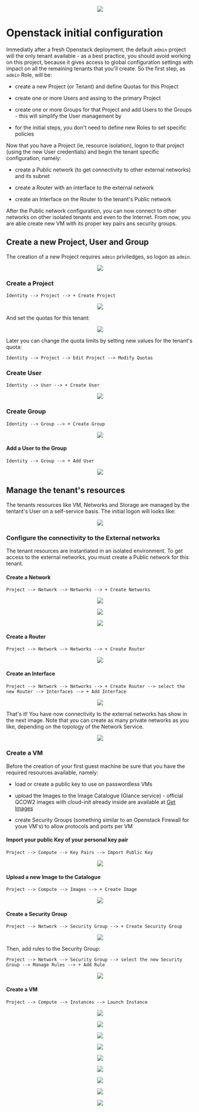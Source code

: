 <p align="center"><img src="https://github.com/sonata-nfv/tng-api-gtw/wiki/images/sonata-5gtango-logo-500px.png" /></p>

# Openstack initial configuration

Immediatly after a fresh Openstack deployment, the default `admin` project will the only tenant available - as a best practice, you should avoid working on this project, because it gives access to global configuration settings with impact on all the remaining tenants that you'll create. So the first step, as `admin` Role, will be:

* create a new Project (or Tenant) and define Quotas for this Project

* create one or more Users and assing to the primary Project

* create one or more Groups for that Project and add Users to the Groups - this will simplify the User management by 

* for the initial steps, you don't need to define new Roles to set specific policies

Now that you have a Project (ie, resource isolation), logon to that project (using the new User credentials) and begin the tenant specific configuration, namely:

* create a Public network (to get connectivity to other external networks) and its subnet

* create a Router with an interface to the external network

* create an Interface on the Router to the tenant's Public network

After the Public network configuration, you can now connect to other networks on other isolated tenants and even to the Internet. From now, you are able create new VM with its proper key pairs ans security groups.  

## Create a new Project, User and Group

The creation of a new Project requires `admin` priviledges, so logon as `admin`.

<p align="center"><img src="https://github.com/sonata-nfv/sonata-nfv.github.io/wiki/images/1st-steps-logon.png" /></p>

### Create a Project

`Identity --> Project --> + Create Project`

<p align="center"><img src="https://github.com/sonata-nfv/sonata-nfv.github.io/wiki/images/1st-steps-project-create.png" /></p>

And set the quotas for this tenant:

<p align="center"><img src="https://github.com/sonata-nfv/sonata-nfv.github.io/wiki/images/1st-steps-project-quota.png" /></p>

Later you can change the quota limits by setting new values for the tenant's quota:

`Identity --> Project --> Edit Project --> Modify Quotas`


### Create User

`Identity --> User --> + Create User`

<p align="center"><img src="https://github.com/sonata-nfv/sonata-nfv.github.io/wiki/images/1st-steps-user-create.png" /></p>

### Create Group

`Identity --> Group --> + Create Group`

<p align="center"><img src="https://github.com/sonata-nfv/sonata-nfv.github.io/wiki/images/1st-steps-group-create.png" /></p>

#### Add a User to the Group

`Identity --> Group --> + Add User`

<p align="center"><img src="https://github.com/sonata-nfv/sonata-nfv.github.io/wiki/images/1st-steps-group-adduser.png" /></p>


## Manage the tenant's resources

The tenants resources like VM, Networks and Storage are managed by the tentant's User on a self-service basis. The initial logon will looks like:

<p align="center"><img src="https://github.com/sonata-nfv/sonata-nfv.github.io/wiki/images/1st-steps-user-initial-login.png" /></p>

### Configure the connectivity to the External networks
 
The tenant resources are instantiated in an isolated environment. To get access to the external networks, you must create a Public network for this tenant.

#### Create a Network

`Project --> Network --> Networks --> + Create Networks`

<p align="center"><img src="https://github.com/sonata-nfv/sonata-nfv.github.io/wiki/images/1st-steps-network-create.png" /></p>

<p align="center"><img src="https://github.com/sonata-nfv/sonata-nfv.github.io/wiki/images/1st-steps-subnet-create.png" /></p>

<p align="center"><img src="https://github.com/sonata-nfv/sonata-nfv.github.io/wiki/images/1st-steps-subnet-create-details.png" /></p>

#### Create a Router

`Project --> Network --> Networks --> + Create Router`

<p align="center"><img src="https://github.com/sonata-nfv/sonata-nfv.github.io/wiki/images/1st-steps-router-create.png" /></p>

#### Create an Interface

`Project --> Network --> Networks --> + Create Router --> select the new Router --> Interfaces --> + Add Interface`

<p align="center"><img src="https://github.com/sonata-nfv/sonata-nfv.github.io/wiki/images/1st-steps-router-addinterface.png" /></p>

That's it! You have now connectivity to the external networks has show in the next image. Note that you can create as many private networks as you like, depending on the topology of the Network Service.

<p align="center"><img src="https://github.com/sonata-nfv/sonata-nfv.github.io/wiki/images/1st-steps-network-topology.png" /></p>


### Create a VM

Before the creation of your first guest machine be sure that you have the required resources available, namely:

* load or create a public key to use on passwordless VMs

* upload the Images to the Image Catalogue (Glance service) - official QCOW2 images with cloud-init already inside are available at [Get Images](https://docs.openstack.org/image-guide/obtain-images.html)

+ create Security Groups (something similar to an Openstack Firewall for youe VM's) to allow protocols and ports per VM


#### Import your public Key of your personal key pair

`Project --> Compute --> Key Pairs --> Import Public Key`

<p align="center"><img src="https://github.com/sonata-nfv/sonata-nfv.github.io/wiki/images/1st-steps-importpublickey.png" /></p>


#### Upload a new Image to the Catalogue

`Project --> Compute --> Images --> + Create Image`

<p align="center"><img src="https://github.com/sonata-nfv/sonata-nfv.github.io/wiki/images/1st-steps-imagecreate.png" /></p>


#### Create a Security Group

`Project --> Network --> Security Group --> + Create Security Group`

<p align="center"><img src="https://github.com/sonata-nfv/sonata-nfv.github.io/wiki/images/1st-steps-securitygroup.png" /></p>

Then, add rules to the Security Group:

`Project --> Network --> Security Group --> select the new Security Group --> Manage Rules --> + Add Rule`

<p align="center"><img src="https://github.com/sonata-nfv/sonata-nfv.github.io/wiki/images/1st-steps-addrule.png" /></p>


#### Create a VM

`Project --> Compute --> Instances --> Launch Instance`

<p align="center"><img src="https://github.com/sonata-nfv/sonata-nfv.github.io/wiki/images/1st-steps-launchinstance.png" /></p>

<p align="center"><img src="https://github.com/sonata-nfv/sonata-nfv.github.io/wiki/images/1st-steps-01details.png" /></p>

<p align="center"><img src="https://github.com/sonata-nfv/sonata-nfv.github.io/wiki/images/1st-steps-02source.png" /></p>

<p align="center"><img src="https://github.com/sonata-nfv/sonata-nfv.github.io/wiki/images/1st-steps-03flavor.png" /></p>

<p align="center"><img src="https://github.com/sonata-nfv/sonata-nfv.github.io/wiki/images/1st-steps-04networks.png" /></p>

<p align="center"><img src="https://github.com/sonata-nfv/sonata-nfv.github.io/wiki/images/1st-steps-05networkports.png" /></p>

<p align="center"><img src="https://github.com/sonata-nfv/sonata-nfv.github.io/wiki/images/1st-steps-06securitygroups.png" /></p>

<p align="center"><img src="https://github.com/sonata-nfv/sonata-nfv.github.io/wiki/images/1st-steps-07keypair.png" /></p>

<p align="center"><img src="https://github.com/sonata-nfv/sonata-nfv.github.io/wiki/images/1st-steps-08config.png" /></p>

